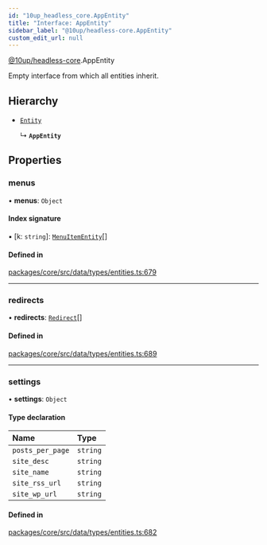 ```yaml
---
id: "10up_headless_core.AppEntity"
title: "Interface: AppEntity"
sidebar_label: "@10up/headless-core.AppEntity"
custom_edit_url: null
---
```


[@10up/headless-core](../modules/10up_headless_core.md).AppEntity

Empty interface from which all entities inherit.

## Hierarchy

- [`Entity`](10up_headless_core.Entity.md)

  ↳ **`AppEntity`**

## Properties

### menus

• **menus**: `Object`

#### Index signature

▪ [k: `string`]: [`MenuItemEntity`](10up_headless_core.MenuItemEntity.md)[]

#### Defined in

[packages/core/src/data/types/entities.ts:679](https://github.com/10up/headless/blob/d270384/packages/core/src/data/types/entities.ts#L679)

___

### redirects

• **redirects**: [`Redirect`](../modules/10up_headless_core.md#redirect)[]

#### Defined in

[packages/core/src/data/types/entities.ts:689](https://github.com/10up/headless/blob/d270384/packages/core/src/data/types/entities.ts#L689)

___

### settings

• **settings**: `Object`

#### Type declaration

| Name | Type |
| :------ | :------ |
| `posts_per_page` | `string` |
| `site_desc` | `string` |
| `site_name` | `string` |
| `site_rss_url` | `string` |
| `site_wp_url` | `string` |

#### Defined in

[packages/core/src/data/types/entities.ts:682](https://github.com/10up/headless/blob/d270384/packages/core/src/data/types/entities.ts#L682)

